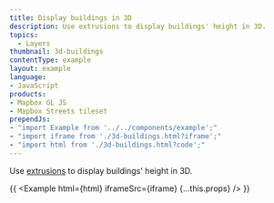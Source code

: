 ```yaml
---
title: Display buildings in 3D
description: Use extrusions to display buildings' height in 3D.
topics:
  - Layers
thumbnail: 3d-buildings
contentType: example
layout: example
language:
- JavaScript
products:
- Mapbox GL JS
- Mapbox Streets tileset
prependJs:
- "import Example from '../../components/example';"
- "import iframe from './3d-buildings.html?iframe';"
- "import html from './3d-buildings.html?code';"
---
```


Use [extrusions](/mapbox-gl-js/style-spec#layers-fill-extrusion) to display buildings' height in 3D.

{{ <Example html={html} iframeSrc={iframe} {...this.props} /> }}
